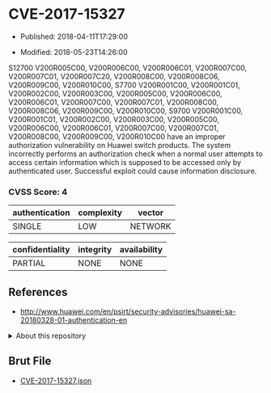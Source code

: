 # CVE-2017-15327

- Published: 2018-04-11T17:29:00

- Modified: 2018-05-23T14:26:00

S12700 V200R005C00, V200R006C00, V200R006C01, V200R007C00, V200R007C01, V200R007C20, V200R008C00, V200R008C06, V200R009C00, V200R010C00, S7700 V200R001C00, V200R001C01, V200R002C00, V200R003C00, V200R005C00, V200R006C00, V200R006C01, V200R007C00, V200R007C01, V200R008C00, V200R008C06, V200R009C00, V200R010C00, S9700 V200R001C00, V200R001C01, V200R002C00, V200R003C00, V200R005C00, V200R006C00, V200R006C01, V200R007C00, V200R007C01, V200R008C00, V200R009C00, V200R010C00 have an improper authorization vulnerability on Huawei switch products. The system incorrectly performs an authorization check when a normal user attempts to access certain information which is supposed to be accessed only by authenticated user. Successful exploit could cause information disclosure.

### CVSS Score: **4**

| authentication | complexity | vector |
| --- | --- | --- |
| SINGLE | LOW | NETWORK |

| confidentiality | integrity | availability |
| --- | --- | --- |
| PARTIAL | NONE | NONE |

## References

* http://www.huawei.com/en/psirt/security-advisories/huawei-sa-20180328-01-authentication-en

<details>
<summary>About this repository</summary> 

  This repository is part of the project [Live Hack CVE](https://github.com/Live-Hack-CVE). Main website can be found [www.live-hack.org](https://www.live-hack.org) 
  
  Made by [Sn0wAlice](https://github.com/Sn0wAlice) for the people that care about security and need to have a feed of the latest CVEs. Hope you enjoy it, don't forget to star the repo and follow me on [Twitter](https://twitter.com/Sn0wAlice) and [Github](https://github.com/Sn0wAlice). And that is my [personnal website](https://www.alice-snow.me/)

  - [Home Page](https://github.com/Live-Hack-CVE)
  - [Framework](https://github.com/Live-Hack-CVE/cve-framework)
  - [CVE database](https://github.com/Live-Hack-CVE/full_database)
  - [Changelog](https://github.com/Live-Hack-CVE/Changelog)
</details>

## Brut File

* [CVE-2017-15327.json](https://raw.githubusercontent.com/Live-Hack-CVE/full_database/main/cves/2017/CVE-2017-15327.json)

